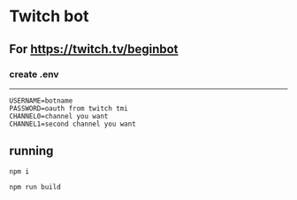 # Twitch bot
## For https://twitch.tv/beginbot


### create .env 
---
```
USERNAME=botname
PASSWORD=oauth from twitch tmi
CHANNEL0=channel you want
CHANNEL1=second channel you want
```

## running

```
npm i

npm run build
```
